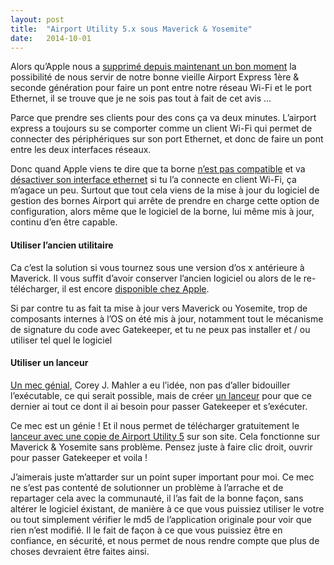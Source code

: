 ```yaml
---
layout:	post
title:	"Airport Utility 5.x sous Maverick & Yosemite"
date:	2014-10-01
---
```


Alors qu’Apple nous a [supprimé depuis maintenant un bon moment](http://support.apple.com/kb/ht1731) la possibilité de nous servir de notre bonne vieille Airport Express 1ère & seconde génération pour faire un pont entre notre réseau Wi-Fi et le port Ethernet, il se trouve que je ne sois pas tout à fait de cet avis …

Parce que prendre ses clients pour des cons ça va deux minutes. L’airport express a toujours su se comporter comme un client Wi-Fi qui permet de connecter des périphériques sur son port Ethernet, et donc de faire un pont entre les deux interfaces réseaux.

Donc quand Apple viens te dire que ta borne [n’est pas compatible](http://support.apple.com/kb/ht1731) et va [désactiver son interface ethernet](http://support.apple.com/kb/ht1731) si tu l’a connecte en client Wi-Fi, ça m’agace un peu. Surtout que tout cela viens de la mise à jour du logiciel de gestion des bornes Airport qui arrête de prendre en charge cette option de configuration, alors même que le logiciel de la borne, lui même mis à jour, continu d’en être capable.

#### Utiliser l’ancien utilitaire

Ca c’est la solution si vous tournez sous une version d’os x antérieure à Maverick. Il vous suffit d’avoir conserver l’ancien logiciel ou alors de le re-télécharger, il est encore [disponible chez Apple](http://support.apple.com/downloads/#peripherals).

Si par contre tu as fait ta mise à jour vers Maverick ou Yosemite, trop de composants internes à l’OS on été mis à jour, notamment tout le mécanisme de signature du code avec Gatekeeper, et tu ne peux pas installer et / ou utiliser tel quel le logiciel

#### Utiliser un lanceur

[Un mec génial](http://coreyjmahler.com), Corey J. Mahler a eu l’idée, non pas d’aller bidouiller l’exécutable, ce qui serait possible, mais de créer [un lanceur](http://coreyjmahler.com/2013/10/24/airport-utility-5-6-1-on-os-x-10-9-mavericks/) pour que ce dernier ai tout ce dont il ai besoin pour passer Gatekeeper et s’exécuter.

Ce mec est un génie ! Et il nous permet de télécharger gratuitement le [lanceur avec une copie de Airport Utility 5](http://coreyjmahler.com/2013/10/24/airport-utility-5-6-1-on-os-x-10-9-mavericks/) sur son site. Cela fonctionne sur Maverick & Yosemite sans problème. Pensez juste à faire clic droit, ouvrir pour passer Gatekeeper et voila !

J’aimerais juste m’attarder sur un point super important pour moi. Ce mec ne s’est pas contenté de solutionner un problème à l’arrache et de repartager cela avec la communauté, il l’as fait de la bonne façon, sans altérer le logiciel éxistant, de manière à ce que vous puissiez utiliser le votre ou tout simplement vérifier le md5 de l’application originale pour voir que rien n’est modifié. Il le fait de façon à ce que vous puissiez être en confiance, en sécurité, et nous permet de nous rendre compte que plus de choses devraient être faites ainsi.
